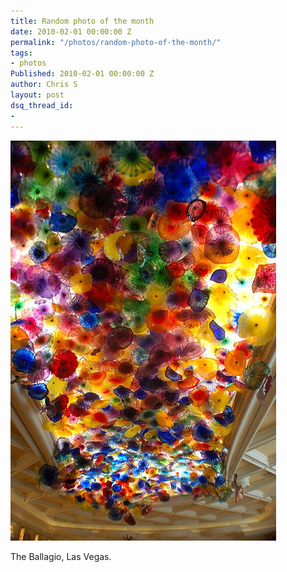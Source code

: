 ```yaml
---
title: Random photo of the month
date: 2010-02-01 00:00:00 Z
permalink: "/photos/random-photo-of-the-month/"
tags:
- photos
Published: 2010-02-01 00:00:00 Z
author: Chris S
layout: post
dsq_thread_id:
- 
---
```


<span class="full-image-block ssNonEditable"><span><img src='/wp-content/uploads/2010/02/153419428_817d7e497d_z.jpg' alt='' /></span></span>

The Ballagio, Las Vegas.